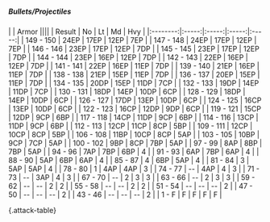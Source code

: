 ##### Bullets/Projectiles

|      |   Armor   ||||
|   Result   |   No   |   Lt   |   Md   |   Hvy   |
|:--------:|:-----:|:-----:|:-----:|:-----:|
| 149 - 150 | 24EP | 17EP | 12EP | 7EP |
| 147 - 148 | 24EP | 17EP | 12EP | 7EP |
| 146 - 146 | 23EP | 17EP | 12EP | 7DP |
| 145 - 145 | 23EP | 17EP | 12EP | 7DP |
| 144 - 144 | 23EP | 16EP | 12EP | 7DP |
| 142 - 143 | 22EP | 16EP | 12EP | 7DP |
| 141 - 141 | 22EP | 16EP | 11EP | 7DP |
| 139 - 140 | 21EP | 16EP | 11EP | 7DP |
| 138 - 138 | 21EP | 15EP | 11EP | 7DP |
| 136 - 137 | 20EP | 15EP | 11EP | 7DP |
| 134 - 135 | 20DP | 15EP | 11DP | 7CP |
| 132 - 133 | 19DP | 14EP | 11DP | 7CP |
| 130 - 131 | 18DP | 14EP | 10DP | 6CP |
| 128 - 129 | 18DP | 14EP | 10DP | 6CP |
| 126 - 127 | 17DP | 13EP | 10DP | 6CP |
| 124 - 125 | 16CP | 13EP | 10DP | 6CP |
| 122 - 123 | 16CP | 12DP | 9DP | 6CP |
| 119 - 121 | 15CP | 12DP | 9CP | 6BP |
| 117 - 118 | 14CP | 11DP | 9CP | 6BP |
| 114 - 116 | 13CP | 11DP | 9CP | 6BP |
| 112 - 113 | 12CP | 11CP | 8CP | 5BP |
| 109 - 111 | 12CP | 10CP | 8CP | 5BP |
| 106 - 108 | 11BP | 10CP | 8CP | 5AP |
| 103 - 105 | 10BP | 9CP | 7CP | 5AP |
| 100 - 102 | 9BP | 8CP | 7BP | 5AP |
| 97 - 99 | 8AP | 8BP | 7BP | 5AP |
| 94 - 96 | 7AP | 7BP | 6BP | 4 |
| 91 - 93 | 6AP | 7BP | 6AP | 4 |
| 88 - 90 | 5AP | 6BP | 6AP | 4 |
| 85 - 87 | 4 | 6BP | 5AP | 4 |
| 81 - 84 | 3 | 5AP | 5AP | 4 |
| 78 - 80 | 1 | 4AP | 4AP | 3 |
| 74 - 77 | --  | 4AP | 4 | 3 |
| 71 - 73 | --  | 3AP | 4 | 3 |
| 67 - 70 | --  | 2 | 3 | 3 |
| 63 - 66 | --  | 2 | 3 | 3 |
| 59 - 62 | --  | --  | 2 | 2 |
| 55 - 58 | --  | --  | 2 | 2 |
| 51 - 54 | --  | --  | --  | 2 |
| 47 - 50 | --  | --  | --  | 2 |
| 43 - 46 | --  | --  | --  | 2 |
| 1 - F | F | F | F | F |

{.attack-table}
